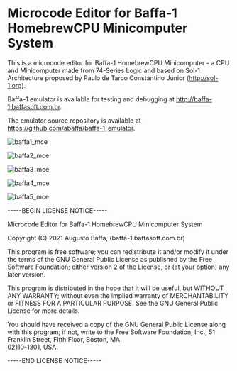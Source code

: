 # Microcode Editor for Baffa-1 HomebrewCPU Minicomputer System

This is a microcode editor for Baffa-1 HomebrewCPU Minicomputer - a CPU and Minicomputer made from 74-Series Logic and based on Sol-1 Architecture proposed by Paulo de Tarco Constantino Junior (http://sol-1.org). 

Baffa-1 emulator is available for testing and debugging at http://baffa-1.baffasoft.com.br.

The emulator source repository is available at https://github.com/abaffa/baffa-1_emulator.

![baffa1_mce](_release/baffa-1_microcode_editor1.png)

![baffa2_mce](_release/baffa-1_microcode_editor2.png)

![baffa3_mce](_release/baffa-1_microcode_editor3.png)

![baffa4_mce](_release/baffa-1_microcode_editor4.png)

![baffa5_mce](_release/baffa-1_microcode_editor5.png)

-----BEGIN LICENSE NOTICE----- 

Microcode Editor for Baffa-1 HomebrewCPU Minicomputer System

Copyright (C) 2021  Augusto Baffa, (baffa-1.baffasoft.com.br)

This program is free software; you can redistribute it and/or
modify it under the terms of the GNU General Public License
as published by the Free Software Foundation; either version 2
of the License, or (at your option) any later version.

This program is distributed in the hope that it will be useful,
but WITHOUT ANY WARRANTY; without even the implied warranty of
MERCHANTABILITY or FITNESS FOR A PARTICULAR PURPOSE.  See the
GNU General Public License for more details.

You should have received a copy of the GNU General Public License
along with this program; if not, write to the Free Software
Foundation, Inc., 51 Franklin Street, Fifth Floor, Boston, MA  
02110-1301, USA.

-----END LICENSE NOTICE----- 
